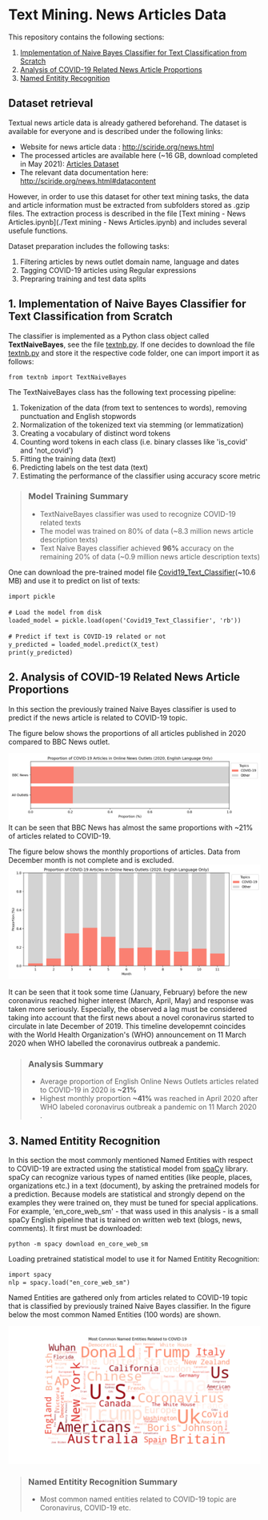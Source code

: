 # Text Mining. News Articles Data

This repository contains the following sections:
1. [Implementation of Naive Bayes Classifier for Text Classification from Scratch](#1.-implementation-of-naive-bayes-classifier-for-text-classification-from-scratch)
2. [Analysis of COVID-19 Related News Article Proportions](#2.-analysis-of-covid-19-related-news-article-proportions)
3. [Named Entitity Recognition](#3.-named-entitity-recognition)

## Dataset retrieval

Textual news article data is already gathered beforehand. The dataset is available for everyone and is described under the following links:
- Website for news article data : <http://sciride.org/news.html>
- The processed articles are available here (~16 GB, download completed in May 2021): [Articles Dataset](https://news-mine.s3.eu-west-2.amazonaws.com/processed.tar.gz)
- The relevant data documentation here: <http://sciride.org/news.html#datacontent>

However, in order to use this dataset for other text mining tasks, the data and article information must be extracted from subfolders stored as .gzip files.
The extraction process is described in the file [Text mining - News Articles.ipynb](./Text mining - News Articles.ipynb) and includes several usefule functions.

Dataset preparation includes the following tasks: 
1. Filtering articles by news outlet domain name, language and dates
2. Tagging COVID-19 articles using Regular expressions
3. Prepraring training and test data splits

## 1. Implementation of Naive Bayes Classifier for Text Classification from Scratch

The classifier is implemented as a Python class object called **TextNaiveBayes**, see the file [textnb.py](./textnb.py).
If one decides to download the file [textnb.py](./textnb.py) and store it the respective code folder, one can import import it as follows:

    from textnb import TextNaiveBayes

The TextNaiveBayes class has the following text processing pipeline:
1. Tokenization of the data (from text to sentences to words), removing punctuation and English stopwords
2. Normalization of the tokenized text via stemming (or lemmatization)
3. Creating a vocabulary of distinct word tokens
4. Counting word tokens in each class (i.e. binary classes like 'is_covid' and 'not_covid')
5. Fitting the training data (text)
6. Predicting labels on the test data (text)
7. Estimating the performance of the classifier using accuracy score metric

>### Model Training Summary
>- TextNaiveBayes classifier was used to recognize COVID-19 related texts
>- The model was trained on 80% of data (~8.3 million news article description texts)
>- Text Naive Bayes classifier achieved **96%** accuracy on the remaining 20% of data (~0.9 million news article description texts)

One can download the pre-trained model file [Covid19_Text_Classifier](./Covid19_Text_Classifier)(~10.6 MB) and use it to predict on list of texts:

	import pickle

	# Load the model from disk
	loaded_model = pickle.load(open('Covid19_Text_Classifier', 'rb'))

	# Predict if text is COVID-19 related or not
	y_predicted = loaded_model.predict(X_test)
	print(y_predicted)

## 2. Analysis of COVID-19 Related News Article Proportions
In this section the previously trained Naive Bayes classifier is used to predict if the news article is related to COVID-19 topic.

The figure below shows the proportions of all articles published in 2020 compared to BBC News outlet.

![Proportions 2020](./Results/covid19_proportion_2020.png "Proportion of COVID-19 Related Articles")
It can be seen that BBC News has almost the same proportions with ~21% of articles related to COVID-19.

The figure below shows the monthly proportions of articles. Data from December month is not complete and is excluded.
![Monthly Proportions](./Results/covid19_proportion_monthly_2020.png "Monthly Proportion of COVID-19 Related Articles")

It can be seen that it took some time (January, February) before the new coronavirus reached higher interest (March, April, May) and response was taken more seriously. Especially, the observed a lag must be considered taking into account that the first news about a novel coronavirus started to circulate in late December of 2019.
This timeline developemnt coincides with the World Health Organization's (WHO) announcement on 11 March 2020 when WHO labelled the coronavirus outbreak a pandemic.

>### Analysis Summary
>- Average proportion of English Online News Outlets articles related to COVID-19 in 2020 is **~21%**
>- Highest monthly proportion **~41%** was reached in April 2020 after WHO labeled coronavirus outbreak a pandemic on 11 March 2020 .

## 3. Named Entitity Recognition
In this section the most commonly mentioned Named Entities with respect to COVID-19 are extracted using the statistical model from [spaCy](https://spacy.io/) library.
spaCy can recognize various types of named entities (like people, places, organizations etc.) in a text (document), by asking the pretrained models for a prediction. Because models are statistical and strongly depend on the examples they were trained on, they must be tuned for special applications. 
For example, 'en_core_web_sm' - that wass used in this analysis - is a small spaCy English pipeline that is trained on written web text (blogs, news, comments). It first must be downloaded:

	python -m spacy download en_core_web_sm

Loading pretrained statistical model to use it for Named Entitity Recognition:

	import spacy
	nlp = spacy.load("en_core_web_sm")

Named Entities are gathered only from articles related to COVID-19 topic that is classified by previously trained Naive Bayes classifier.
In the figure below the most common Named Entities (100 words) are shown.
 
![NER word cloud](./Results/covid19_ner_wordcloud.png "COVID-19 Named Entity WordCloud")

>### Named Entitity Recognition Summary
>- Most common named entities related to COVID-19 topic are Coronavirus, COVID-19 etc.